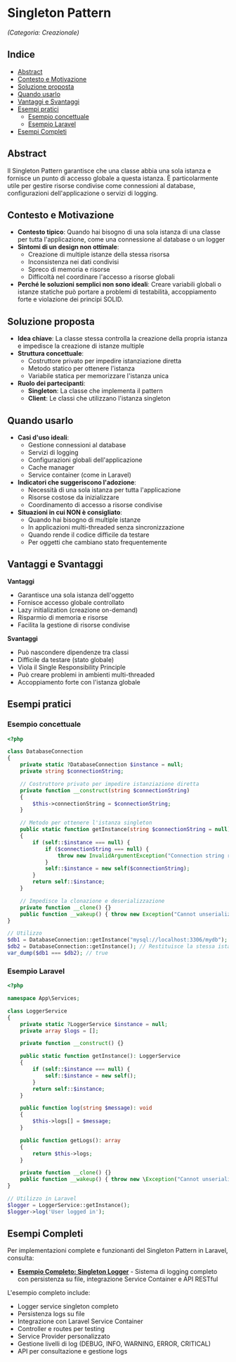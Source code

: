 # Singleton Pattern
*(Categoria: Creazionale)*

## Indice
- [Abstract](#abstract)
- [Contesto e Motivazione](#contesto-e-motivazione)
- [Soluzione proposta](#soluzione-proposta)
- [Quando usarlo](#quando-usarlo)
- [Vantaggi e Svantaggi](#vantaggi-e-svantaggi)
- [Esempi pratici](#esempi-pratici)
  - [Esempio concettuale](#esempio-concettuale)
  - [Esempio Laravel](#esempio-laravel)
- [Esempi Completi](#esempi-completi)

## Abstract
Il Singleton Pattern garantisce che una classe abbia una sola istanza e fornisce un punto di accesso globale a questa istanza. È particolarmente utile per gestire risorse condivise come connessioni al database, configurazioni dell'applicazione o servizi di logging.

## Contesto e Motivazione
- **Contesto tipico**: Quando hai bisogno di una sola istanza di una classe per tutta l'applicazione, come una connessione al database o un logger
- **Sintomi di un design non ottimale**: 
  - Creazione di multiple istanze della stessa risorsa
  - Inconsistenza nei dati condivisi
  - Spreco di memoria e risorse
  - Difficoltà nel coordinare l'accesso a risorse globali
- **Perché le soluzioni semplici non sono ideali**: Creare variabili globali o istanze statiche può portare a problemi di testabilità, accoppiamento forte e violazione dei principi SOLID.

## Soluzione proposta
- **Idea chiave**: La classe stessa controlla la creazione della propria istanza e impedisce la creazione di istanze multiple
- **Struttura concettuale**: 
  - Costruttore privato per impedire istanziazione diretta
  - Metodo statico per ottenere l'istanza
  - Variabile statica per memorizzare l'istanza unica
- **Ruolo dei partecipanti**:
  - **Singleton**: La classe che implementa il pattern
  - **Client**: Le classi che utilizzano l'istanza singleton

## Quando usarlo
- **Casi d'uso ideali**:
  - Gestione connessioni al database
  - Servizi di logging
  - Configurazioni globali dell'applicazione
  - Cache manager
  - Service container (come in Laravel)
- **Indicatori che suggeriscono l'adozione**:
  - Necessità di una sola istanza per tutta l'applicazione
  - Risorse costose da inizializzare
  - Coordinamento di accesso a risorse condivise
- **Situazioni in cui NON è consigliato**:
  - Quando hai bisogno di multiple istanze
  - In applicazioni multi-threaded senza sincronizzazione
  - Quando rende il codice difficile da testare
  - Per oggetti che cambiano stato frequentemente

## Vantaggi e Svantaggi
**Vantaggi**
- Garantisce una sola istanza dell'oggetto
- Fornisce accesso globale controllato
- Lazy initialization (creazione on-demand)
- Risparmio di memoria e risorse
- Facilita la gestione di risorse condivise

**Svantaggi**
- Può nascondere dipendenze tra classi
- Difficile da testare (stato globale)
- Viola il Single Responsibility Principle
- Può creare problemi in ambienti multi-threaded
- Accoppiamento forte con l'istanza globale

## Esempi pratici

### Esempio concettuale
```php
<?php

class DatabaseConnection
{
    private static ?DatabaseConnection $instance = null;
    private string $connectionString;

    // Costruttore privato per impedire istanziazione diretta
    private function __construct(string $connectionString)
    {
        $this->connectionString = $connectionString;
    }

    // Metodo per ottenere l'istanza singleton
    public static function getInstance(string $connectionString = null): DatabaseConnection
    {
        if (self::$instance === null) {
            if ($connectionString === null) {
                throw new InvalidArgumentException("Connection string required for first initialization");
            }
            self::$instance = new self($connectionString);
        }
        return self::$instance;
    }

    // Impedisce la clonazione e deserializzazione
    private function __clone() {}
    public function __wakeup() { throw new Exception("Cannot unserialize singleton"); }
}

// Utilizzo
$db1 = DatabaseConnection::getInstance("mysql://localhost:3306/mydb");
$db2 = DatabaseConnection::getInstance(); // Restituisce la stessa istanza
var_dump($db1 === $db2); // true
```

### Esempio Laravel
```php
<?php

namespace App\Services;

class LoggerService
{
    private static ?LoggerService $instance = null;
    private array $logs = [];

    private function __construct() {}

    public static function getInstance(): LoggerService
    {
        if (self::$instance === null) {
            self::$instance = new self();
        }
        return self::$instance;
    }

    public function log(string $message): void
    {
        $this->logs[] = $message;
    }

    public function getLogs(): array
    {
        return $this->logs;
    }

    private function __clone() {}
    public function __wakeup() { throw new \Exception("Cannot unserialize singleton"); }
}

// Utilizzo in Laravel
$logger = LoggerService::getInstance();
$logger->log('User logged in');
```

## Esempi Completi

Per implementazioni complete e funzionanti del Singleton Pattern in Laravel, consulta:

- **[Esempio Completo: Singleton Logger](../../../esempi-completi/01-singleton-logger/)** - Sistema di logging completo con persistenza su file, integrazione Service Container e API RESTful

L'esempio completo include:
- Logger service singleton completo
- Persistenza logs su file
- Integrazione con Laravel Service Container
- Controller e routes per testing
- Service Provider personalizzato
- Gestione livelli di log (DEBUG, INFO, WARNING, ERROR, CRITICAL)
- API per consultazione e gestione logs
